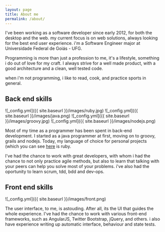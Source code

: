```yaml
---
layout: page
title: About me
permalink: /about/
---
```

I've been working as a software developer since early 2012, for both the desktop and the web. my current focus is on web solutions, always looking for the best end user experience. i'm a Software Engineer major at Universidade Federal de Goiás - UFG.

Programming is more than just a profession to me, it's a lifestyle, something i do out of love for my craft. I always strive for a well made product, with a good architecture and a clean, well tested code.

when i'm not programming, i like to read, cook, and practice sports in general.

## Back end skills
![_config.yml]({{ site.baseurl }}/images/ruby.jpg)
![_config.yml]({{ site.baseurl }}/images/java.png)
![_config.yml]({{ site.baseurl }}/images/groovy.jpg)
![_config.yml]({{ site.baseurl }}/images/nodejs.png)

Most of my time as a programmer has been spent in back-end development. I started as a java programmer at first, moving on to groovy, grails and nodejs. Today, my language of choice for personal projects (which you can see [here](https://github.com/kaiomagalhaes) is ruby.

I've had the chance to work with great developers, with whom i had the chance to not only practice agile methods, but also to learn that talking with your peers can help you solve most of your problems. i've also had the oportunity to learn scrum, tdd, bdd and dev-ops.

## Front end skills
![_config.yml]({{ site.baseurl }}/images/front.png)

The user interface, to me, is astouding. After all, its the UI that guides the whole experience. I've had the chance to work with various front-end frameworks, such as AngularJS, Twitter Bootstrap, jQuery, and others. i also have experience writing up automatic interface, behaviour and state tests.
